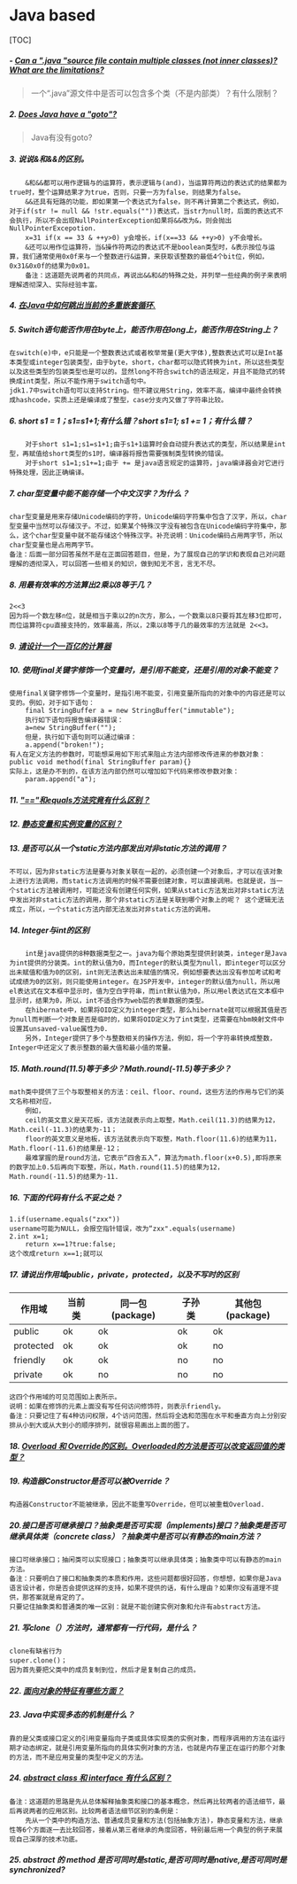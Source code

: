# Java based

[TOC]

##### - [Can a ".java "source file contain multiple classes (not inner classes)? What are the limitations?](https://github.com/duyangs/interview/blob/master/javaBase/Can%20a%20%22.java%20%22source%20file%20contain%20multiple%20classes%20(not%20inner%20classes)%3F%20What%20are%20the%20limitations%3F.md)

> 一个“.java”源文件中是否可以包含多个类（不是内部类）？有什么限制？



##### 2. [Does Java have a "goto"?](https://github.com/duyangs/interview/blob/master/javaBase/Does%20Java%20have%20a%20%22goto%22%3F.md)

> Java有没有goto?

##### 3. 说说&和&&的区别。

```
	&和&&都可以用作逻辑与的运算符，表示逻辑与(and)，当运算符两边的表达式的结果都为true时，整个运算结果才为true，否则，只要一方为false，则结果为false。
	&&还具有短路的功能，即如果第一个表达式为false，则不再计算第二个表达式，例如，对于if(str != null && !str.equals(""))表达式，当str为null时，后面的表达式不会执行，所以不会出现NullPointerException如果将&&改为&，则会抛出NullPointerExcepotion.
	x=31 if(x == 33 & ++y>0) y会增长，if(x==33 && ++y>0) y不会增长。
	&还可以用作位运算符，当&操作符两边的表达式不是boolean类型时，&表示按位与运算，我们通常使用0x0f来与一个整数进行&运算，来获取该整数的最低4个bit位，例如，0x31&0x0f的结果为0x01。
	备注：这道题先说两者的共同点，再说出&&和&的特殊之处，并列举一些经典的例子来表明理解透彻深入、实际经验丰富。
```

##### 4. [在Java中如何跳出当前的多重嵌套循环.](http://www.jianshu.com/p/55a604a3d7bc)

##### 5. Switch语句能否作用在byte上，能否作用在long上，能否作用在String上？

```
在switch(e)中，e只能是一个整数表达式或者枚举常量(更大字体),整数表达式可以是Int基本类型或integer包装类型，由于byte，short，char都可以隐式转换为int，所以这些类型以及这些类型的包装类型也是可以的。显然long不符合switch的语法规定，并且不能隐式的转换成int类型，所以不能作用于switch语句中。
jdk1.7中switch语句可以支持String。但不建议用String，效率不高，编译中最终会转换成hashcode，实质上还是编译成了整型，case分支内又做了字符串比较。
```

##### 6. short s1 = 1；s1=s1+1;有什么错？short s1=1; s1 += 1；有什么错？

```
	对于short s1=1;s1=s1+1;由于s1+1运算时会自动提升表达式的类型，所以结果是int型，再赋值给short类型的s1时，编译器将报告需要强制类型转换的错误。
	对于short s1=1;s1+=1;由于 += 是java语言规定的运算符，java编译器会对它进行特殊处理，因此正确编译。
```

##### 7. char型变量中能不能存储一个中文汉字？为什么？

```
char型变量是用来存储Unicode编码的字符，Unicode编码字符集中包含了汉字，所以，char型变量中当然可以存储汉子。不过，如果某个特殊汉字没有被包含在Unicode编码字符集中，那么，这个char型变量中就不能存储这个特殊汉字。补充说明：Unicode编码占用两字节，所以char型变量也是占用两字节。
备注：后面一部分回答虽然不是在正面回答题目，但是，为了展现自己的学识和表现自己对问题理解的透彻深入，可以回答一些相关的知识，做到知无不言，言无不尽。
```

##### 8. 用最有效率的方法算出2乘以8等于几？

```
2<<3
因为将一个数左移n位，就是相当于乘以2的n次方，那么，一个数乘以8只要将其左移3位即可，而位运算符cpu直接支持的，效率最高，所以，2乘以8等于几的最效率的方法就是 2<<3。
```

##### 9. [请设计一个一百亿的计算器](http://www.cnblogs.com/fthjane/p/4732418.html)

##### 10. 使用final关键字修饰一个变量时，是引用不能变，还是引用的对象不能变？

```
使用final关键字修饰一个变量时，是指引用不能变，引用变量所指向的对象中的内容还是可以变的。例如，对于如下语句：
	final StringBuffer a = new StringBuffer("immutable");
	执行如下语句将报告编译器错误：
	a=new StringBuffer("");
	但是，执行如下语句则可以通过编译：
	a.append("broken!");
有人在定义方法的参数时，可能想采用如下形式来阻止方法内部修改传进来的参数对象：
public void method(final StringBuffer param){}
实际上，这是办不到的，在该方法内部仍然可以增加如下代码来修改参数对象：
	param.append("a");
```

##### 11. ["=="和equals方法究竟有什么区别？](http://www.cnblogs.com/findumars/p/3746878.html)

##### 12. [静态变量和实例变量的区别？](http://blog.csdn.net/u012110719/article/details/46334419)

##### 13. 是否可以从一个static方法内部发出对非static方法的调用？

```
不可以，因为非static方法是要与对象关联在一起的，必须创建一个对象后，才可以在该对象上进行方法调用，而static方法调用的时候不需要创建对象，可以直接调用。也就是说，当一个static方法被调用时，可能还没有创建任何实例，如果从static方法发出对非static方法中发出对非static方法的调用，那个非static方法是关联到哪个对象上的呢？ 这个逻辑无法成立，所以，一个static方法内部无法发出对非static方法的调用。
```

##### 14. Integer与int的区别

```
	int是java提供的8种数据类型之一。java为每个原始类型提供封装类，integer是Java为int提供的分装类。int的默认值为0，而Integer的默认类型为null，即integer可以区分出未赋值和值为0的区别，int则无法表达出未赋值的情况，例如想要表达出没有参加考试和考试成绩为0的区别，则只能使用integer。在JSP开发中，integer的默认值为null，所以用el表达式在文本框中显示时，值为空白字符串，而int默认值为0，所以用el表达式在文本框中显示时，结果为0，所以，int不适合作为web层的表单数据的类型。
	在hibernate中，如果将OID定义为integer类型，那么hibernate就可以根据其值是否为null而判断一个对象是否是临时的，如果将OID定义为了int类型，还需要在hbm映射文件中设置其unsaved-value属性为0.
	另外，Integer提供了多个与整数相关的操作方法，例如，将一个字符串转换成整数，Integer中还定义了表示整数的最大值和最小值的常量。
```

##### 15. Math.round(11.5)等于多少？Math.round(-11.5)等于多少？

```
math类中提供了三个与取整相关的方法：ceil、floor、round，这些方法的作用与它们的英文名称相对应，
	例如，
	ceil的英文意义是天花板，该方法就表示向上取整，Math.ceil(11.3)的结果为12，Math.ceil(-11.3)的结果为-11；
	floor的英文意义是地板，该方法就表示向下取整，Math.floor(11.6)的结果为11，Math.floor(-11.6)的结果是-12；
	最难掌握的是round方法，它表示“四舍五入”，算法为math.floor(x+0.5),即将原来的数字加上0.5后再向下取整，所以，Math.round(11.5)的结果为12，Math.round(-11.5)的结果为-11.
```

##### 16. 下面的代码有什么不妥之处？

```
1.if(username.equals("zxx"))
username可能为NULL，会报空指针错误，改为“zxx".equals(username)
2.int x=1;
	return x==1?true:false;
这个改成return x==1;就可以
```

##### 17. 请说出作用域public，private，protected，以及不写时的区别

| 作用域       | 当前类  | 同一包(package) | 子孙类  | 其他包(package) |
| --------- | ---- | ------------ | ---- | ------------ |
| public    | ok   | ok           | ok   | ok           |
| protected | ok   | ok           | ok   | no           |
| friendly  | ok   | ok           | no   | no           |
| private   | ok   | no           | no   | no           |

```
这四个作用域的可见范围如上表所示。
说明：如果在修饰的元素上面没有写任何访问修饰符，则表示friendly。
备注：只要记住了有4种访问权限，4个访问范围，然后将全选和范围在水平和垂直方向上分别安排从小到大或从大到小的顺序排列，就很容易画出上面的图了。
```

##### 18. [Overload 和 Override的区别。Overloaded的方法是否可以改变返回值的类型？](http://blog.csdn.net/partner4java/article/details/7187846)

##### 19. 构造器Constructor是否可以被Override？

```
构造器Constructor不能被继承，因此不能重写Override，但可以被重载Overload.
```

##### 20.接口是否可继承接口？抽象类是否可实现（implements)接口？抽象类是否可继承具体类（concrete class）？抽象类中是否可以有静态的main方法？

```
接口可继承接口；抽闲类可以实现接口；抽象类可以继承具体类；抽象类中可以有静态的main方法。
备注：只要明白了接口和抽象类的本质和作用，这些问题都很好回答，你想想，如果你是Java语言设计者，你是否会提供这样的支持，如果不提供的话，有什么理由？如果你没有道理不提供，那答案就是肯定的了。
只要记住抽象类和普通类的唯一区别：就是不能创建实例对象和允许有abstract方法。
```

##### 21. 写clone（）方法时，通常都有一行代码，是什么？

```
clone有缺省行为
super.clone()；
因为首先要把父类中的成员复制到位，然后才是复制自己的成员。
```

##### 22. [面向对象的特征有哪些方面？](http://www.cnblogs.com/guweiwei/p/6599289.html)

##### 23. Java中实现多态的机制是什么？

```
靠的是父类或接口定义的引用变量指向子类或具体实现类的实例对象，而程序调用的方法在运行期才动态绑定，就是引用变量所指向的具体实例对象的方法，也就是内存里正在运行的那个对象的方法，而不是应用变量的类型中定义的方法。
```

##### 24. [abstract class 和 interface 有什么区别？](http://www.cnblogs.com/zss-xjx/p/5949457.html)

```
备注：这道题的思路是先从总体解释抽象类和接口的基本概念，然后再比较两者的语法细节，最后再说两者的应用区别。比较两者语法细节区别的条例是：
	先从一个类中的构造方法、普通成员变量和方法(包括抽象方法)，静态变量和方法，继承性等6个方面逐一去比较回答，接着从第三者继承的角度回答，特别最后用一个典型的例子来展现自己深厚的技术功底。
```

##### 25. abstract 的 method 是否可同时是static,是否可同时是native,是否可同时是synchronized? 

